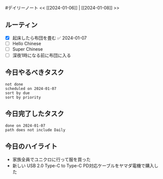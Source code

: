#デイリーノート
<< [[2024-01-06]] | [[2024-01-08]] >>
## ルーティン
- [x] 起床したら布団を畳む ✅ 2024-01-07
- [ ] Hello Chinese
- [ ] Super Chinese
- [ ] 深夜1時になる前に布団に入る
## 今日やるべきタスク
```tasks
not done
scheduled on 2024-01-07
sort by due
sort by priority
```
## 今日完了したタスク
```tasks
done on 2024-01-07
path does not include Daily
```
## 今日のハイライト
- 家族全員でユニクロに行って服を買った
- 新しい USB 2.0 Type-C to Type-C PD対応ケーブルをヤマダ電機で購入した
